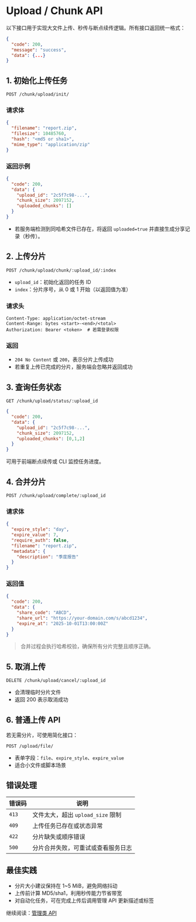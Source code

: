 # Upload / Chunk API

以下接口用于实现大文件上传、秒传与断点续传逻辑。所有接口返回统一格式：

```json
{
  "code": 200,
  "message": "success",
  "data": {...}
}
```

## 1. 初始化上传任务

`POST /chunk/upload/init/`

### 请求体

```json
{
  "filename": "report.zip",
  "filesize": 10485760,
  "hash": "<md5 or sha1>",
  "mime_type": "application/zip"
}
```

### 返回示例

```json
{
  "code": 200,
  "data": {
    "upload_id": "2c5f7c98-...",
    "chunk_size": 2097152,
    "uploaded_chunks": []
  }
}
```

- 若服务端检测到同哈希文件已存在，将返回 `uploaded=true` 并直接生成分享记录（秒传）。

## 2. 上传分片

`POST /chunk/upload/chunk/:upload_id/:index`

- `upload_id`：初始化返回的任务 ID
- `index`：分片序号，从 0 或 1 开始（以返回值为准）

### 请求头

```
Content-Type: application/octet-stream
Content-Range: bytes <start>-<end>/<total>
Authorization: Bearer <token>  # 若需登录权限
```

### 返回

- `204 No Content` 或 `200`，表示分片上传成功
- 若重复上传已完成的分片，服务端会忽略并返回成功

## 3. 查询任务状态

`GET /chunk/upload/status/:upload_id`

```json
{
  "code": 200,
  "data": {
    "upload_id": "2c5f7c98-...",
    "chunk_size": 2097152,
    "uploaded_chunks": [0,1,2]
  }
}
```

可用于前端断点续传或 CLI 监控任务进度。

## 4. 合并分片

`POST /chunk/upload/complete/:upload_id`

### 请求体

```json
{
  "expire_style": "day",
  "expire_value": 7,
  "require_auth": false,
  "filename": "report.zip",
  "metadata": {
    "description": "季度报告"
  }
}
```

### 返回值

```json
{
  "code": 200,
  "data": {
    "share_code": "ABCD",
    "share_url": "https://your-domain.com/s/abcd1234",
    "expire_at": "2025-10-01T13:00:00Z"
  }
}
```

> 合并过程会执行哈希校验，确保所有分片完整且顺序正确。

## 5. 取消上传

`DELETE /chunk/upload/cancel/:upload_id`

- 会清理临时分片文件
- 返回 200 表示取消成功

## 6. 普通上传 API

若无需分片，可使用简化接口：

`POST /upload/file/`

- 表单字段：`file`、`expire_style`、`expire_value`
- 适合小文件或脚本场景

## 错误处理

| 错误码 | 说明 |
| --- | --- |
| `413` | 文件太大，超出 `upload_size` 限制 |
| `409` | 上传任务已存在或状态异常 |
| `422` | 分片缺失或顺序错误 |
| `500` | 分片合并失败，可重试或查看服务日志 |

## 最佳实践

- 分片大小建议保持在 1~5 MiB，避免网络抖动
- 上传前计算 MD5/sha1，利用秒传能力节省带宽
- 对自动化任务，可在完成上传后调用管理 API 更新描述或标签

继续阅读：[管理类 API](./admin.md)
